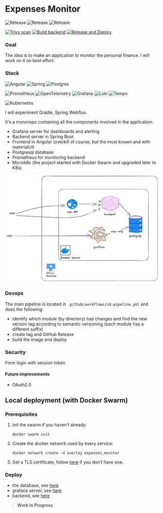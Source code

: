# Expenses Monitor
![Release](https://img.shields.io/github/v/release/and-mora/expenses-monitor?label=monitoring-stack-release&sort=semver&filter=*-monitoring)
![Release](https://img.shields.io/github/v/release/and-mora/expenses-monitor?label=backend-release&sort=semver&filter=*-backend&color=blue)
![Release](https://img.shields.io/github/v/release/and-mora/expenses-monitor?label=frontend-release&sort=semver&filter=*-frontend&color=red)

[![Trivy scan](https://github.com/and-mora/expenses-monitor/actions/workflows/trivy.yml/badge.svg?branch=master)](https://github.com/and-mora/expenses-monitor/actions/workflows/trivy.yml)
[![Build backend](https://github.com/and-mora/expenses-monitor/actions/workflows/build-be.yml/badge.svg)](https://github.com/and-mora/expenses-monitor/actions/workflows/build-be.yml)
[![Release and Deploy](https://github.com/and-mora/expenses-monitor/actions/workflows/cd-pipeline.yml/badge.svg)](https://github.com/and-mora/expenses-monitor/actions/workflows/cd-pipeline.yml)

### Goal
The idea is to make an application to monitor the personal finance.
I will work on it on best effort.

### Stack
![Angular](https://img.shields.io/badge/Angular-DD0031?style=for-the-badge&logo=angular&logoColor=white)
![Spring](https://img.shields.io/badge/spring-%236DB33F.svg?style=for-the-badge&logo=spring&logoColor=white)
![Postgres](https://img.shields.io/badge/postgres-%23316192.svg?style=for-the-badge&logo=postgresql&logoColor=white)

![Prometheus](https://img.shields.io/badge/Prometheus-E6522C?style=for-the-badge&logo=Prometheus&logoColor=white)
![OpenTelemetry](https://img.shields.io/badge/OpenTelemetry-FFFFFF?&style=for-the-badge&logo=opentelemetry&logoColor=black)
![Grafana](https://img.shields.io/badge/grafana-%23F46800.svg?style=for-the-badge&logo=grafana&logoColor=white)
![Loki](https://img.shields.io/badge/Loki-%23F46800?style=for-the-badge&logo=grafana&logoColor=white)
![Tempo](https://img.shields.io/badge/Tempo-%23F46800?style=for-the-badge&logo=grafana&logoColor=white)

![Kubernetes](https://img.shields.io/badge/kubernetes-%23326ce5.svg?style=for-the-badge&logo=kubernetes&logoColor=white)


I will experiment Gradle, Spring Webflux.

It's a monorepo containing all the components involved in the application:
- Grafana server for dashboards and alerting
- Backend server in Spring Boot
- Frontend in Angular (overkill of course, but the most known and with materialUI)
- Postgresql database
- Prometheus for monitoring backend
- Microk8s (the project started with Docker Swarm and upgraded later to K8s)

![expenses-monitor-schema.png](docs/img/expenses-monitor-schema.png)

### Devops
The main pipeline is located in `.github/workflows/cd-pipeline.yml` and does the following:
- identify which module (by directory) has changes and find the new version tag according to semantic versioning (each module has a different suffix)
- create tag and GitHub Release
- build the image and deploy

### Security
Form login with session token.

#### Future improvements
- OAuth2.0

## Local deployment (with Docker Swarm)

### Prerequisites
1. Init the swarm if you haven't already:
    ```
    docker swarm init
    ```
2. Create the docker network used by every service:
    ```
    docker network create -d overlay expenses_monitor
    ```
3. Get a TLS certificate, follow [here](docs/tls_certificate.md) if you don't have one.

### Deploy
- the database, see [here](database/README.md)
- grafana server, see [here](monitoring/README.md)
- backend, see [here](backend/README.md)

> **Work In Progress**


